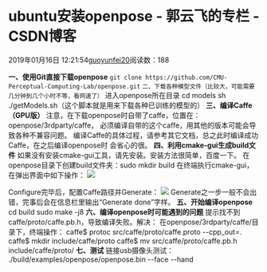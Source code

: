 
# ubuntu安装openpose - 郭云飞的专栏 - CSDN博客


2019年01月16日 12:21:54[guoyunfei20](https://me.csdn.net/guoyunfei20)阅读数：188


**一、使用Git直接下载openpose**
`git clone https://github.com/CMU-Perceptual-Computing-Lab/openpose.git`
`二、下载各种模型文件（比较大，可能需要几分钟到几个小时不等，看网速了）`
进入openpose所在目录
cd models
sh ./getModels.sh（这个脚本就是用来下载各种已训练的模型的）
**三、编译Caffe（GPU版）**
注意，在下载openpose时自带了caffe，位置在：openpose/3rdparty/caffe，
必须编译自带的这个caffe，用其他的版本可能会导致各种不兼容问题。
编译Caffe的具体过程，请参考其它文档，总之此时编译成功Caffe，在之后编译openpose时
会省心的很。
**四、利用cmake-gui生成build文件**
如果没有安装cmake-gui工具，请先安装。安装方法很简单，百度一下。
在openpose目录下创建build文件夹：sudo mkdir build
在终端执行cmake-gui，在弹出界面中如下操作：
![](https://img-blog.csdnimg.cn/20190116115635569.jpg?x-oss-process=image/watermark,type_ZmFuZ3poZW5naGVpdGk,shadow_10,text_aHR0cHM6Ly9ibG9nLmNzZG4ubmV0L2d1b3l1bmZlaTIw,size_16,color_FFFFFF,t_70)

Configure完毕后，配置Caffe路径并Generate：
![](https://img-blog.csdnimg.cn/2019011612050173.jpg?x-oss-process=image/watermark,type_ZmFuZ3poZW5naGVpdGk,shadow_10,text_aHR0cHM6Ly9ibG9nLmNzZG4ubmV0L2d1b3l1bmZlaTIw,size_16,color_FFFFFF,t_70)
Generate之一步一般不会出错，完事后会在信息栏里输出“Generate done”字样。
**五、开始编译openpose**
cd build
sudo make -j8
**六、编译openpose时可能遇到的问题**
提示找不到caffe/proto/caffe.pb.h，导致编译失败。解决：
在openpose/3rdparty/caffe/目录下，终端操作：
caffe$ protoc src/caffe/proto/caffe.proto --cpp_out=.
caffe$ mkdir include/caffe/proto
caffe$ mv src/caffe/proto/caffe.pb.h include/caffe/proto/
**七、测试**
链接usb摄像头测试：
./build/examples/openpose/openpose.bin --face --hand



